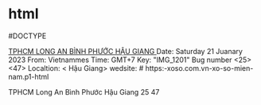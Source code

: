 # html 
#DOCTYPE

<a title="TPHCM" href="/xo-so-tphcm/xstphcm-p1.html">
   TPHCM
       </a>
       </td>
       <td>
<a title="Long An" href="/xo-so-long-an/xslongan-p1.html">
   LONG AN
       </a>
       </td>
       <td>
<a title="Bình Phước" href="/xo-so-binh-phuoc-p1.html">
   BÌNH PHƯỚC
       </a>
       </td>
       <td>
<a title="Hậu Giang" href="/xo-so-hau-giang/xshgiang-p1.html">
   HẬU GIANG
       </a>
       </td>
       <td>
Date: Saturday 21 Juanary 2023
From: Vietnammes
Time: GMT+7
Key: "IMG_1201"
Bug number <25><47>
Localtion: <TPHCM> <Long An> <Bình Phước> < Hậu Giang>
wedsite: # https:-xoso.com.vn-xo-so-mien-nam.p1-html

TPHCM     Long An     Bình Phước   Hậu Giang
     25          47
>
